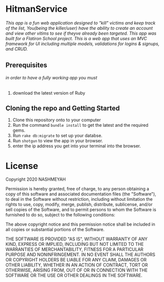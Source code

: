 # HitmanService
###### This app is a fun web application designed to "kill" victims and keep track of the list, You(being the killer/user) have the ability to create an account and view other vitims to see if theyve already been targeted. This app was built for a Flatiron School project. This is a web app that uses an MVC framework for UI including multiple models, validations for logins & signups, and CRUD.

## Prerequisites
###### in order to have a fully working app you must
1. download the latest version of Ruby


## Cloning the repo and Getting Started
1. Clone this repository onto to your computer 
1. Run the command ` bundle install ` to get the latest and the required gems. 
1. Run ` rake db:migrate ` to set up your databse. 
1. Run `shotgun` to view the app in your browser.
2. enter the ip address you get into your terminal into the browser.

# License
Copyright 2020 NASHMEYAH

Permission is hereby granted, free of charge, to any person obtaining a copy of this software and associated documentation files (the "Software"), to deal in the Software without restriction, including without limitation the rights to use, copy, modify, merge, publish, distribute, sublicense, and/or sell copies of the Software, and to permit persons to whom the Software is furnished to do so, subject to the following conditions:

The above copyright notice and this permission notice shall be included in all copies or substantial portions of the Software.

THE SOFTWARE IS PROVIDED "AS IS", WITHOUT WARRANTY OF ANY KIND, EXPRESS OR IMPLIED, INCLUDING BUT NOT LIMITED TO THE WARRANTIES OF MERCHANTABILITY, FITNESS FOR A PARTICULAR PURPOSE AND NONINFRINGEMENT. IN NO EVENT SHALL THE AUTHORS OR COPYRIGHT HOLDERS BE LIABLE FOR ANY CLAIM, DAMAGES OR OTHER LIABILITY, WHETHER IN AN ACTION OF CONTRACT, TORT OR OTHERWISE, ARISING FROM, OUT OF OR IN CONNECTION WITH THE SOFTWARE OR THE USE OR OTHER DEALINGS IN THE SOFTWARE.
